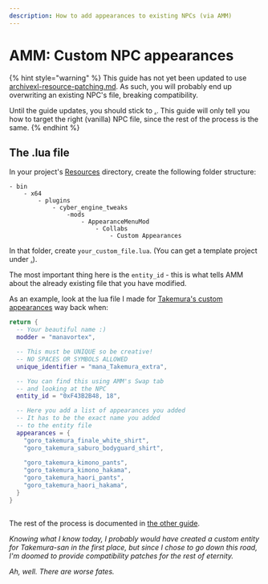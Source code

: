 ```yaml
---
description: How to add appearances to existing NPCs (via AMM)
---
```


# AMM: Custom NPC appearances

{% hint style="warning" %}
This guide has not yet been updated to use [archivexl-resource-patching.md](../../../core-mods-explained/archivexl/archivexl-resource-patching.md "mention"). As such, you will probably end up overwriting an existing NPC's file, breaking compatibility.

Until the guide updates, you should stick to [.](./ "mention"). This guide will only tell you how to target the right (vanilla) NPC file, since the rest of the process is the same.
{% endhint %}

## The .lua file

In your project's [Resources](https://app.gitbook.com/s/-MP\_ozZVx2gRZUPXkd4r/wolvenkit-app/editor/project-explorer#resources "mention") directory, create the following folder structure:

```
- bin
    - x64
        - plugins
            - cyber_engine_tweaks
                -mods
                    - AppearanceMenuMod
                        - Collabs
                            - Custom Appearances
```

In that folder, create `your_custom_file.lua`. (You can get a template project under [.](./ "mention")).&#x20;

The most important thing here is the `entity_id` - this is what tells AMM about the already existing file that you have modified.

As an example, look at the lua file I made for [Takemura's custom appearances](https://www.nexusmods.com/cyberpunk2077/mods/6111/) way back when:

```lua
return {
  -- Your beautiful name :)
  modder = "manavortex",

  -- This must be UNIQUE so be creative!
  -- NO SPACES OR SYMBOLS ALLOWED
  unique_identifier = "mana_Takemura_extra",

  -- You can find this using AMM's Swap tab
  -- and looking at the NPC
  entity_id = "0xF43B2B48, 18",

  -- Here you add a list of appearances you added
  -- It has to be the exact name you added
  -- to the entity file
  appearances = {    
	"goro_takemura_finale_white_shirt",
	"goro_takemura_saburo_bodyguard_shirt",
	
	"goro_takemura_kimono_pants", 
	"goro_takemura_kimono_hakama",
	"goro_takemura_haori_pants",
	"goro_takemura_haori_hakama",
  }
}
	
```

The rest of the process is documented in [the other guide](./#adding-more-appearances).&#x20;

_Knowing what I know today, I probably would have created a custom entity for Takemura-san in the first place, but since I chose to go down this road, I'm doomed to provide compatibility patches for the rest of eternity._&#x20;

_Ah, well. There are worse fates._
